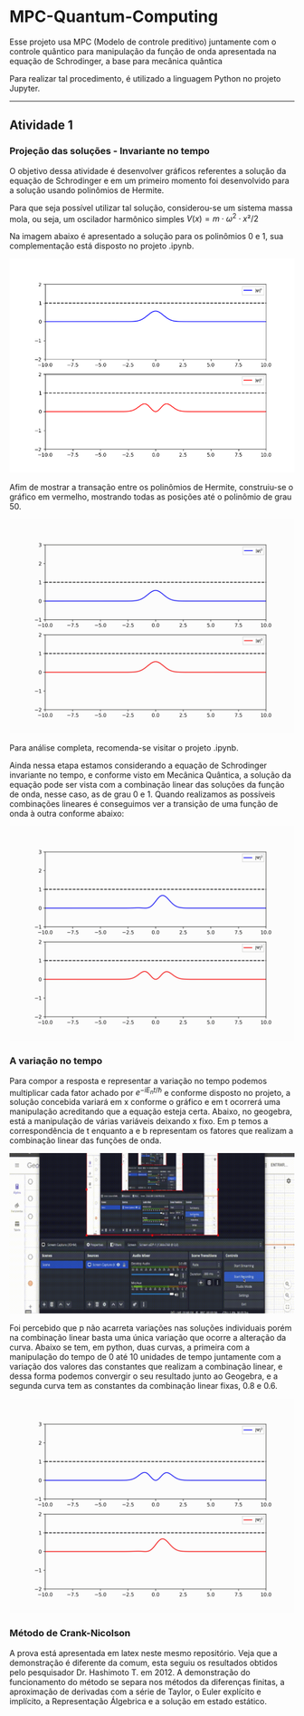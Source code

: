 # MPC-Quantum-Computing
Esse projeto usa MPC (Modelo de controle preditivo) juntamente com o controle quântico para manipulação da função de onda apresentada na equação de Schrodinger, a base para mecânica quântica

Para realizar tal procedimento, é utilizado a linguagem Python no projeto Jupyter. 

---

## Atividade 1

### Projeção das soluções - Invariante no tempo

O objetivo dessa atividade é desenvolver gráficos referentes a solução da equação de Schrodinger e em um primeiro momento foi desenvolvido para a solução usando polinômios de Hermite.

Para que seja possível utilizar tal solução, considerou-se um sistema massa mola, ou seja, um oscilador harmônico simples $V(x)=m\cdot\omega^{2}\cdot x²/2$

Na imagem abaixo é apresentado a solução para os polinômios 0 e 1, sua complementação está disposto no projeto .ipynb.

<div align="center">
  <img src="curvas.png" />
</div>

Afim de mostrar a transação entre os polinômios de Hermite, construiu-se o gráfico em vermelho, mostrando todas as posições até o polinômio de grau 50.

<div>
   <img src="gif/curvas2.gif" />
</div>

Para análise completa, recomenda-se visitar o projeto .ipynb.

Ainda nessa etapa estamos considerando a equação de Schrodinger invariante no tempo, e conforme visto em Mecânica Quântica, a solução da equação pode ser vista com a combinação linear das soluções da função de onda, nesse caso, as de grau 0 e 1. Quando realizamos as possíveis combinações lineares é conseguimos ver a transição de uma função de onda à outra conforme abaixo:

<div>
   <img src="gif/curvas3_1.gif" />
</div>

### A variação no tempo

Para compor a resposta e representar a variação no tempo podemos multiplicar cada fator achado por $e^{-iE_nt/\hbar}$ e conforme disposto no projeto, a solução concebida variará em x conforme o gráfico e em t ocorrerá uma manipulação acreditando que a equação esteja certa. Abaixo, no geogebra, está a manipulação de várias variáveis deixando x fixo. Em p temos a correspondência de t enquanto a e b representam os fatores que realizam a combinação linear das funções de onda.

<div>
   <img src="gif/geogebra.gif" />
</div>

Foi percebido que p não acarreta variações nas soluções individuais porém na combinação linear basta uma única variação que ocorre a alteração da curva. Abaixo se tem, em python, duas curvas, a primeira com a manipulação do tempo de 0 até 10 unidades de tempo juntamente com a variação dos valores das constantes que realizam a combinação linear, e dessa forma podemos convergir o seu resultado junto ao Geogebra, e a segunda curva tem as constantes da combinação linear fixas, 0.8 e 0.6.


<div>
   <img src="gif/curvas4_1.gif" />
</div>


### Método de Crank-Nicolson

A prova está apresentada em latex neste mesmo repositório. Veja que a demonstração é diferente da comum, esta seguiu os resultados obtidos pelo pesquisador Dr. Hashimoto T. em 2012. A demonstração do funcionamento do método se separa nos métodos da diferenças finitas, a aproximação de derivadas com a série de Taylor, o Euler explícito e implícito, a Representação Álgebrica e a solução em estado estático.
